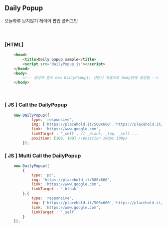 ## Daily Popup
오늘하루 보지않기 레이어 팝업 플러그인
<br/><br/>
<br/>

### [HTML]

~~~html
    <head>
        <title>Daily popup sample</title>
        <script src="dailyPopup.js"></script>
    </head>
    <body>
        <!-- 생성자 함수 new DailyPopup() 선언시 자동으로 body안에 생성됨 -->
    </body>
~~~
<br/>

### [ JS ] Call the DailyPopup

~~~js
    new DailyPopup({
            type: 'responsive',
            img: ['https://placehold.it/500x600','https://placehold.it/200x600'], //[ pc , mobile ]
            link: 'https://www.google.com',
            linkTarget : '_self', // _blank, _top, _self ...
            position: [100, 100] //position 100px 100px
        });
~~~

### [ JS ] Multi Call the DailyPopup

~~~js
    new DailyPopup([
        {
            type: 'pc',
            img: 'https://placehold.it/500x600',
            link: 'https://www.google.com',
            linkTarget : '_blnak'
        },{
            type: 'responsive',
            img: ['https://placehold.it/500x600','https://placehold.it/500x600'],
            link: 'https://www.google.com',
            linkTarget : '_self'
        }
    ]);
~~~



